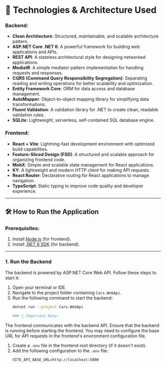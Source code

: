 # 🚀 Technologies & Architecture Used

### Backend:
- **Clean Architecture**: Structured, maintainable, and scalable architecture pattern.
- **ASP.NET Core .NET 6**: A powerful framework for building web applications and APIs.
- **REST API**: A stateless architectural style for designing networked applications.
- **MediatR**: A simple mediator pattern implementation for handling requests and responses.
- **CQRS (Command Query Responsibility Segregation)**: Separating reading and writing operations for better scalability and optimization.
- **Entity Framework Core**: ORM for data access and database management.
- **AutoMapper**: Object-to-object mapping library for simplifying data transformations.
- **Fluent Validation**: A validation library for .NET to create clean, readable validation rules.
- **SQLite**: Lightweight, serverless, self-contained SQL database engine.

### Frontend:
- **React + Vite**: Lightning-fast development environment with optimized build capabilities.
- **Feature-Sliced Design (FSD)**: A structured and scalable approach for organizing frontend code.
- **MobX**: Simple and scalable state management for React applications.
- **KY**: A lightweight and modern HTTP client for making API requests.
- **React Router**: Declarative routing for React applications to manage navigation.
- **TypeScript**: Static typing to improve code quality and developer experience.

---

## 🛠️ How to Run the Application

### Prerequisites:
1. Install [Node.js](https://nodejs.org/) (for frontend).
2. Install [.NET 6 SDK](https://dotnet.microsoft.com/download/dotnet/6.0) (for backend).

---

### 1. Run the Backend
The backend is powered by ASP.NET Core Web API. Follow these steps to start it:

1. Open your terminal or IDE.
2. Navigate to the project folder containing `Cars.WebApi`.
3. Run the following command to start the backend:
   ```bash
   dotnet run --project Cars.WebApi

   ### 🔄 Important Note:
The frontend communicates with the backend API. Ensure that the backend is running before starting the frontend. You may need to configure the base URL for API requests in the frontend's environment configuration file.

1. Create a `.env` file in the frontend root directory (if it doesn't exist).
2. Add the following configuration to the `.env` file:
   ```env
   VITE_API_BASE_URL=http://localhost:5000
